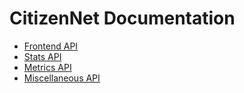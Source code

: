 # CitizenNet Documentation

* [Frontend API](https://github.com/citizennet/docs/blob/master/app/source/api.md)
* [Stats API](https://github.com/citizennet/docs/blob/master/app/source/stats.md)
* [Metrics API](https://github.com/citizennet/docs/blob/master/app/source/metrics.md)
* [Miscellaneous API](https://github.com/citizennet/docs/blob/master/app/source/misc.md)
